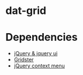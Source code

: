dat-grid
========




Dependencies
=======================


 - [jQuery & jquery ui](http://jquery.com/)
 - [Gridster](http://gridster.net/)
 - [jQuery context menu](http://medialize.github.io/jQuery-contextMenu/)